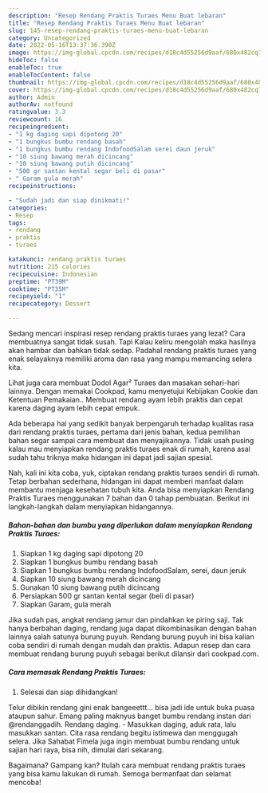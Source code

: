 ```yaml
---
description: "Resep Rendang Praktis Turaes Menu Buat lebaran"
title: "Resep Rendang Praktis Turaes Menu Buat lebaran"
slug: 145-resep-rendang-praktis-turaes-menu-buat-lebaran
category: Uncategorized
date: 2022-05-16T13:37:36.390Z
image: https://img-global.cpcdn.com/recipes/d18c4d55256d9aaf/680x482cq70/rendang-praktis-turaes-foto-resep-utama.jpg
hideToc: false
enableToc: true
enableTocContent: false
thumbnail: https://img-global.cpcdn.com/recipes/d18c4d55256d9aaf/680x482cq70/rendang-praktis-turaes-foto-resep-utama.jpg
cover: https://img-global.cpcdn.com/recipes/d18c4d55256d9aaf/680x482cq70/rendang-praktis-turaes-foto-resep-utama.jpg
author: Admin
authorAv: notfound
ratingvalue: 3.3
reviewcount: 16
recipeingredient:
- "1 kg daging sapi dipotong 20"
- "1 bungkus bumbu rendang basah"
- "1 bungkus bumbu rendang IndofoodSalam serei daun jeruk"
- "10 siung bawang merah dicincang"
- "10 siung bawang putih dicincang"
- "500 gr santan kental segar beli di pasar"
- " Garam gula merah"
recipeinstructions:

- "Sudah jadi dan siap dinikmati!"
categories:
- Resep
tags:
- rendang
- praktis
- turaes

katakunci: rendang praktis turaes 
nutrition: 215 calories
recipecuisine: Indonesian
preptime: "PT39M"
cooktime: "PT35M"
recipeyield: "1"
recipecategory: Dessert

---
```



Sedang mencari inspirasi resep rendang praktis turaes yang lezat? Cara membuatnya sangat tidak susah. Tapi Kalau keliru mengolah maka hasilnya akan hambar dan bahkan tidak sedap. Padahal rendang praktis turaes yang enak selayaknya memiliki aroma dan rasa yang mampu memancing selera kita.


Lihat juga cara membuat Dodol Agar² Turaes dan masakan sehari-hari lainnya. Dengan memakai Cookpad, kamu menyetujui Kebijakan Cookie dan Ketentuan Pemakaian.. Membuat rendang ayam lebih praktis dan cepat karena daging ayam lebih cepat empuk.

Ada beberapa hal yang sedikit banyak berpengaruh terhadap kualitas rasa dari rendang praktis turaes, pertama dari jenis bahan, kedua pemilihan bahan segar sampai cara membuat dan menyajikannya. Tidak usah pusing kalau mau menyiapkan rendang praktis turaes enak di rumah, karena asal sudah tahu triknya maka hidangan ini dapat jadi sajian spesial.


Nah, kali ini kita coba, yuk, ciptakan rendang praktis turaes sendiri di rumah. Tetap berbahan sederhana, hidangan ini dapat memberi manfaat dalam membantu menjaga kesehatan tubuh kita. Anda bisa menyiapkan Rendang Praktis Turaes menggunakan 7 bahan dan 0 tahap pembuatan. Berikut ini langkah-langkah dalam menyiapkan hidangannya.

<!--inarticleads1-->

##### Bahan-bahan dan bumbu yang diperlukan dalam menyiapkan Rendang Praktis Turaes:

1. Siapkan 1 kg daging sapi dipotong 20
1. Siapkan 1 bungkus bumbu rendang basah
1. Siapkan 1 bungkus bumbu rendang IndofoodSalam, serei, daun jeruk
1. Siapkan 10 siung bawang merah dicincang
1. Gunakan 10 siung bawang putih dicincang
1. Persiapkan 500 gr santan kental segar (beli di pasar)
1. Siapkan  Garam, gula merah


Jika sudah pas, angkat rendang jamur dan pindahkan ke piring saji. Tak hanya berbahan daging, rendang juga dapat dikombinasikan dengan bahan lainnya salah satunya burung puyuh. Rendang burung puyuh ini bisa kalian coba sendiri di rumah dengan mudah dan praktis. Adapun resep dan cara membuat rendang burung puyuh sebagai berikut dilansir dari cookpad.com. 

<!--inarticleads2-->

##### Cara memasak Rendang Praktis Turaes:


1. Selesai dan siap dihidangkan!

Telur dibikin rendang gini enak bangeeettt… bisa jadi ide untuk buka puasa ataupun sahur. Emang paling maknyus banget bumbu rendang instan dari @rendanggadih. Rendang daging. - Masukkan daging, aduk rata, lalu masukkan santan. Cita rasa rendang begitu istimewa dan menggugah selera. Jika Sahabat Fimela juga ingin membuat bumbu rendang untuk sajian hari raya, bisa nih, dimulai dari sekarang. 

Bagaimana? Gampang kan? Itulah cara membuat rendang praktis turaes yang bisa kamu lakukan di rumah. Semoga bermanfaat dan selamat mencoba!
